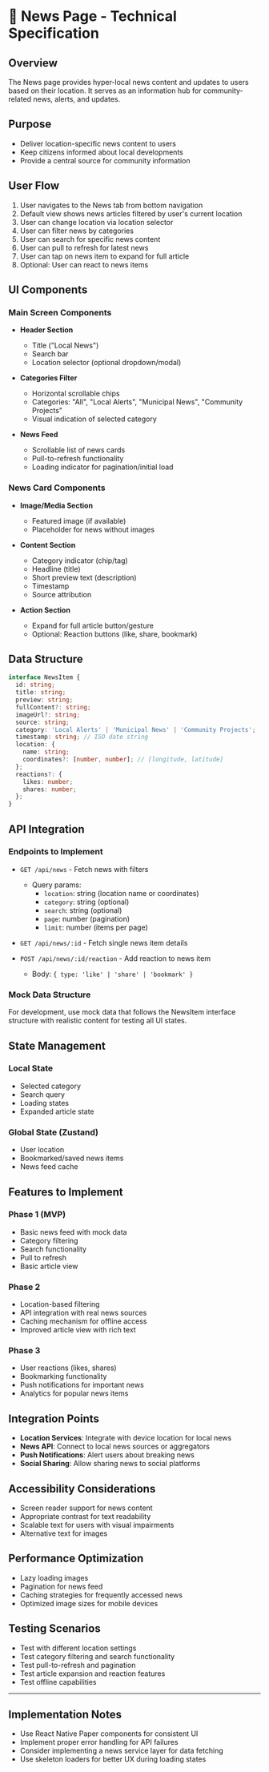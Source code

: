 # 📰 News Page - Technical Specification

## Overview
The News page provides hyper-local news content and updates to users based on their location. It serves as an information hub for community-related news, alerts, and updates.

## Purpose
- Deliver location-specific news content to users
- Keep citizens informed about local developments
- Provide a central source for community information

## User Flow
1. User navigates to the News tab from bottom navigation
2. Default view shows news articles filtered by user's current location
3. User can change location via location selector
4. User can filter news by categories
5. User can search for specific news content
6. User can pull to refresh for latest news
7. User can tap on news item to expand for full article
8. Optional: User can react to news items

## UI Components

### Main Screen Components
- **Header Section**
  - Title ("Local News")
  - Search bar
  - Location selector (optional dropdown/modal)

- **Categories Filter**
  - Horizontal scrollable chips
  - Categories: "All", "Local Alerts", "Municipal News", "Community Projects"
  - Visual indication of selected category

- **News Feed**
  - Scrollable list of news cards
  - Pull-to-refresh functionality
  - Loading indicator for pagination/initial load

### News Card Components
- **Image/Media Section**
  - Featured image (if available)
  - Placeholder for news without images

- **Content Section**
  - Category indicator (chip/tag)
  - Headline (title)
  - Short preview text (description)
  - Timestamp
  - Source attribution

- **Action Section**
  - Expand for full article button/gesture
  - Optional: Reaction buttons (like, share, bookmark)

## Data Structure

```typescript
interface NewsItem {
  id: string;
  title: string;
  preview: string;
  fullContent?: string;
  imageUrl?: string;
  source: string;
  category: 'Local Alerts' | 'Municipal News' | 'Community Projects';
  timestamp: string; // ISO date string
  location: {
    name: string;
    coordinates?: [number, number]; // [longitude, latitude]
  };
  reactions?: {
    likes: number;
    shares: number;
  };
}
```

## API Integration

### Endpoints to Implement
- `GET /api/news` - Fetch news with filters
  - Query params: 
    - `location`: string (location name or coordinates)
    - `category`: string (optional)
    - `search`: string (optional)
    - `page`: number (pagination)
    - `limit`: number (items per page)

- `GET /api/news/:id` - Fetch single news item details

- `POST /api/news/:id/reaction` - Add reaction to news item
  - Body: `{ type: 'like' | 'share' | 'bookmark' }`

### Mock Data Structure
For development, use mock data that follows the NewsItem interface structure with realistic content for testing all UI states.

## State Management

### Local State
- Selected category
- Search query
- Loading states
- Expanded article state

### Global State (Zustand)
- User location
- Bookmarked/saved news items
- News feed cache

## Features to Implement

### Phase 1 (MVP)
- Basic news feed with mock data
- Category filtering
- Search functionality
- Pull to refresh
- Basic article view

### Phase 2
- Location-based filtering
- API integration with real news sources
- Caching mechanism for offline access
- Improved article view with rich text

### Phase 3
- User reactions (likes, shares)
- Bookmarking functionality
- Push notifications for important news
- Analytics for popular news items

## Integration Points
- **Location Services**: Integrate with device location for local news
- **News API**: Connect to local news sources or aggregators
- **Push Notifications**: Alert users about breaking news
- **Social Sharing**: Allow sharing news to social platforms

## Accessibility Considerations
- Screen reader support for news content
- Appropriate contrast for text readability
- Scalable text for users with visual impairments
- Alternative text for images

## Performance Optimization
- Lazy loading images
- Pagination for news feed
- Caching strategies for frequently accessed news
- Optimized image sizes for mobile devices

## Testing Scenarios
- Test with different location settings
- Test category filtering and search functionality
- Test pull-to-refresh and pagination
- Test article expansion and reaction features
- Test offline capabilities

---

## Implementation Notes
- Use React Native Paper components for consistent UI
- Implement proper error handling for API failures
- Consider implementing a news service layer for data fetching
- Use skeleton loaders for better UX during loading states
